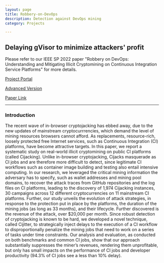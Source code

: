 ```yaml
---
layout: page
title: Robbery-on-DevOps
description: Detection against DevOps mining
category: Projects

---
```


## Delaying gVisor to minimize attackers' profit

Please refer to our IEEE SP 2022 paper "Robbery on DevOps: Understanding and Mitigating Illicit Cryptomining on Continuous Integration Service Platforms" for more details.

[Project Portal](https://github.com/lizhi16/devops_mining_detection)

[Advanced Version](https://github.com/lizhi16/runsc-delay)

[Paper Link](https://www.xiaojingliao.com/uploads/9/7/0/2/97024238/sp22-devops.pdf)

***

### Introduction

The recent wave of in-browser cryptojacking has ebbed away, due to the new updates of mainstream cryptocurrrencies, which demand the level of mining resources browsers cannot afford. As replacements, resource-rich, loosely protected free Internet services, such as Continuous Integration (CI) platforms, have become attractive targets. In this paper, we report a systematic study on real-world illicit cryptomining on public CI platforms (called Cijacking). Unlike in-browser cryptojacking, Cijacks masquerade as CI jobs and are therefore more difficult to detect, since legitimate CI workflows such as container image building and testing also entail intensive computing. In our research, we leveraged the critical mining information the adversary has to specify, such as wallet addresses and mining pool domains, to recover the attack traces from GitHub repositories and the log files on CI platforms, leading to the discovery of 1,974 Cijacking instances, 30 campaigns across 12 different cryptocurrencies on 11 mainstream CI platforms. Further, our study unveils the evolution of attack strategies, in response to the protection put in place by the platforms, the duration of the mining jobs (as long as 33 months), and their lifecycle. Further discovered is the revenue of the attack, over $20,000 per month. Since robust detection of cryptojacking is known to be hard, we developed a novel technique, called Cijitter, to strategically inject delays to the execution of a CI workflow to disproportionally penalize the mining jobs that need to work on a series of tasks under time constraints. Our analysis and evaluation, as conducted on both benchmarks and common CI jobs, show that our approach substantially suppresses the miner’s revenues, rendering them unprofitable, but only has small impacts on the performance of CI jobs and developer productivity (94.3% of CI jobs see a less than 10% delay).